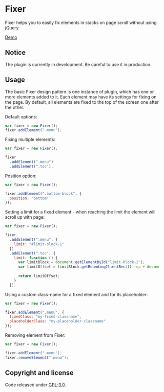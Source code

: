 # Fixer
Fixer helps you to easily fix elements in stacks on page scroll without using jQuery.

[Demo](http://alexspark86.github.io/fixer/)

## Notice ##
The plugin is currently in development. Be careful to use it in production.

## Usage ##

The basic Fixer design pattern is one instance of plugin, which has one or more elements added to it. Each element may have its settings for fixing on the page. By default, all elements are fixed to the top of the screen one after the other.

Default options: 

```js
var fixer = new Fixer();
fixer.addElement(".menu");
```

Fixing multiple elements:

```js
var fixer = new Fixer();

fixer
  .addElement(".menu")
  .addElement(".toc");
```

Position option:

```js
var fixer = new Fixer();

fixer.addElement(".bottom-block", {
  position: "bottom"
});
```

Setting a limit for a fixed element - when reaching the limit the element will scroll up with page:

```js
var fixer = new Fixer();

fixer
  .addElement(".menu", {
    limit: "#limit-block-1"
  })
  .addElement(".toc", {
    limit: function () {
      var limitBlock = document.getElementById("limit-block-2");
      var limitOffset = limitBlock.getBoundingClientRect().top + document.documentElement.scrollTop;
  
      return limitOffset;
    }
  });
```

Using a custom class-name for a fixed element and for its placeholder:

```js
var fixer = new Fixer();

fixer.addElement(".menu", {
  fixedClass: "my-fixed-classname",
  placeholderClass: "my-placeholder-classname"
});
```

Removing element from Fixer:

```js
var fixer = new Fixer();

fixer.addElement(".menu");
fixer.removeElement(".menu");
```


## Copyright and license

Code released under [GPL-3.0](https://www.gnu.org/licenses/gpl-3.0.txt).